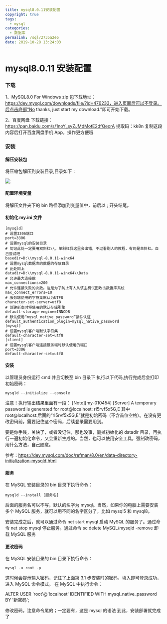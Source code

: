 ```yaml
---
title: mysql8.0.11安装配置
copyright: true
tags:
  - mysql
categories:
  - 数据库
permalink: /sql/2735a2e6
date: 2019-10-28 13:24:03
---
```


# mysql8.0.11 安装配置

### 下载

1、MySQL8.0 For Windows zip 包下载地址：https://dev.mysql.com/downloads/file/?id=476233，进入页面后可以不登录。后点击底部“No thanks, just start my download.”即可开始下载。

2、百度网盘
下载链接：https://pan.baidu.com/s/1noY_syZJMdMotE2dfQeorA
提取码：kk8n
复制这段内容后打开百度网盘手机 App，操作更方便哦

### 安装

#### 解压安装包

将压缩包解压到安装目录,目录如下：

![](https://cdn.jsdelivr.net/gh/xxmys/image/img/202408090906237.jpg)

#### 配置环境变量

将解压文件夹下的 bin 路径添加到变量值中，前后以 ; 开头结尾。

#### 初始化 my.ini 文件

```
[mysqld]
# 设置3306端口
port=3306
# 设置mysql的安装目录
# 切记此处一定要用双斜杠\\，单斜杠我这里会出错，不过看别人的教程，有的是单斜杠。自己尝试吧
basedir=D:\\mysql-8.0.11-winx64
# 设置mysql数据库的数据的存放目录
# 此处同上
datadir=D:\\mysql-8.0.11-winx64\\Data
# 允许最大连接数
max_connections=200
# 允许连接失败的次数。这是为了防止有人从该主机试图攻击数据库系统
max_connect_errors=10
# 服务端使用的字符集默认为UTF8
character-set-server=utf8
# 创建新表时将使用的默认存储引擎
default-storage-engine=INNODB
# 默认使用“mysql_native_password”插件认证
default_authentication_plugin=mysql_native_password
[mysql]
# 设置mysql客户端默认字符集
default-character-set=utf8
[client]
# 设置mysql客户端连接服务端时默认使用的端口
port=3306
default-character-set=utf8
```

#### 安装

以管理员身份运行 cmd 并且切换至 bin 目录下
执行以下代码,执行完成后会打印初始密码：

```
mysqld --initialize --console
```

注意！执行输出结果里面有一段： [Note][my-010454] [Server] A temporary password is generated for root@localhost: rI5rvf5x5G,E 其中 root@localhost:后面的“rI5rvf5x5G,E”就是初始密码（不含首位空格）。在没有更改密码前，需要记住这个密码，后续登录需要用到。

要是你手贱，关快了，或者没记住，那也没事，删掉初始化的 datadir 目录，再执行一遍初始化命令，又会重新生成的。当然，也可以使用安全工具，强制改密码，用什么方法，自己随意。

参考：https://dev.mysql.com/doc/refman/8.0/en/data-directory-initialization-mysqld.html

#### 服务

在 MySQL 安装目录的 bin 目录下执行命令：

```
mysqld --install [服务名]
```

后面的服务名可以不写，默认的名字为 mysql。当然，如果你的电脑上需要安装多个 MySQL 服务，就可以用不同的名字区分了，比如 mysql5 和 mysql8。

安装完成之后，就可以通过命令 net start mysql 启动 MySQL 的服务了。通过命令 net stop mysql 停止服务。通过命令 sc delete MySQL/mysqld -remove 卸载 MySQL 服务

#### 更改密码

在 MySQL 安装目录的 bin 目录下执行命令：

```
mysql -u root -p
```

这时候会提示输入密码，记住了上面第 3.1 步安装时的密码，填入即可登录成功，进入 MySQL 命令模式。
在 MySQL 中执行命令：

ALTER USER 'root'@'localhost' IDENTIFIED WITH mysql_native_password BY '新密码';

修改密码，注意命令尾的；一定要有，这是 mysql 的语法
到此，安装部署就完成了

